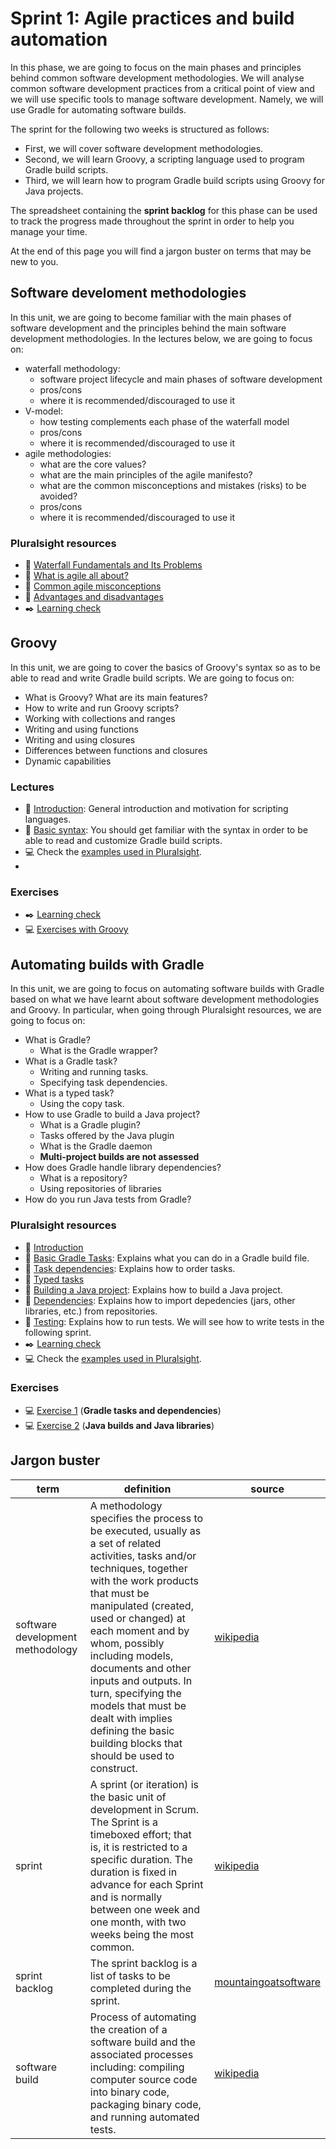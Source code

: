 <link rel='stylesheet' href='web/swiss.css'/>

# Sprint 1: Agile practices and build automation

In this phase, we are going to focus on the main phases and principles behind common software development methodologies. We will analyse common software development practices from a critical point of view and we will use specific tools to manage software development. Namely, we will use Gradle for automating software builds.

The sprint for the following two weeks is structured as follows:
* First, we will cover software development methodologies.
* Second, we will learn Groovy, a scripting language used to program Gradle build scripts.
* Third, we will learn how to program Gradle build scripts using Groovy for Java projects.

The spreadsheet containing the **sprint backlog** for this phase can be used to track the progress made throughout the sprint in order to help you manage your time.

At the end of this page you will find a jargon buster on terms that may be new to you.

## Software develoment methodologies

In this unit, we are going to become familiar with the main phases of software development and the principles behind the main software development methodologies. In the lectures below, we are going to focus on:
* waterfall methodology:
  * software project lifecycle and main phases of software development
  * pros/cons
  * where it is recommended/discouraged to use it
* V-model:
  * how testing complements each phase of the waterfall model
  * pros/cons
  * where it is recommended/discouraged to use it
* agile methodologies:
  * what are the core values?
  * what are the main principles of the agile manifesto?
  * what are the common misconceptions and mistakes (risks) to be avoided?
  * pros/cons
  * where it is recommended/discouraged to use it

### Pluralsight resources
* :movie_camera: [Waterfall Fundamentals and Its Problems](https://app.pluralsight.com/player?course=agile-fundamentals&author=stephen-haunts&name=agile-fundamentals-m2&clip=0&mode=live)
* :movie_camera: [What is agile all about?](https://app.pluralsight.com/player?course=agile-fundamentals&author=stephen-haunts&name=agile-fundamentals-m3&clip=0&mode=live)
* :movie_camera: [Common agile misconceptions](https://app.pluralsight.com/player?course=agile-fundamentals&author=stephen-haunts&name=agile-fundamentals-m4&clip=0&mode=live)
* :movie_camera: [Advantages and disadvantages](https://app.pluralsight.com/player?course=agile-fundamentals&author=stephen-haunts&name=agile-fundamentals-m5&clip=2&mode=live)
* :black_nib: [Learning check](https://app.pluralsight.com/library/courses/agile-fundamentals/learning-check)

## Groovy

In this unit, we are going to cover the basics of Groovy's syntax so as to be able to read and write Gradle build scripts. We are going to focus on:
* What is Groovy? What are its main features?
* How to write and run Groovy scripts?
* Working with collections and ranges
* Writing and using functions
* Writing and using closures
* Differences between functions and closures
* Dynamic capabilities

### Lectures

* :movie_camera:  [Introduction](https://app.pluralsight.com/player?course=groovy-fundamentals&author=jeremy-jarrell&name=groovy-fundamentals-m1&clip=0&mode=live): General introduction and motivation for scripting languages.
* :movie_camera: [Basic syntax](https://app.pluralsight.com/player?course=groovy-fundamentals&author=jeremy-jarrell&name=groovy-fundamentals-m2&clip=0&mode=live): You should get familiar with the syntax in order to be able to read and customize Gradle build scripts.
* :computer: Check the [examples used in Pluralsight](https://app.pluralsight.com/library/courses/groovy-fundamentals/exercise-files).
*
### Exercises
* :black_nib: [Learning check](https://app.pluralsight.com/library/courses/groovy-fundamentals/learning-check)
* :computer: [Exercises with Groovy](./Groovy_exercises/readme.md)

## Automating builds with Gradle

In this unit, we are going to focus on automating software builds with Gradle based on what we have learnt about software development methodologies and Groovy. In particular, when going through Pluralsight resources, we are going to focus on:
* What is Gradle?
  * What is the Gradle wrapper?
* What is a Gradle task?
  * Writing and running tasks.
  * Specifying task dependencies.
* What is a typed task?
  * Using the copy task.
* How to use Gradle to build a Java project?
  * What is a Gradle plugin?
  * Tasks offered by the Java plugin
  * What is the Gradle daemon
  * **Multi-project builds are not assessed**
* How does Gradle handle library dependencies?
  * What is a repository?
  * Using repositories of libraries
* How do you run Java tests from Gradle?

### Pluralsight resources

* :movie_camera: [Introduction](https://app.pluralsight.com/player?course=gradle-fundamentals&author=kevin-jones&name=gradle-fundamentals-m1&clip=0&mode=live)
* :movie_camera: [Basic Gradle Tasks](https://app.pluralsight.com/player?course=gradle-fundamentals&author=kevin-jones&name=gradle-fundamentals-m2&clip=0&mode=live): Explains what you can do in a Gradle build file.
* :movie_camera: [Task dependencies](https://app.pluralsight.com/player?course=gradle-fundamentals&author=kevin-jones&name=gradle-fundamentals-m3&clip=0&mode=live): Explains how to order tasks.
* :movie_camera: [Typed tasks](https://app.pluralsight.com/player?course=gradle-fundamentals&author=kevin-jones&name=gradle-fundamentals-m4&clip=0&mode=live)
* :movie_camera: [Building a Java project](https://app.pluralsight.com/player?course=gradle-fundamentals&author=kevin-jones&name=gradle-fundamentals-m5&clip=0&mode=live): Explains how to build a Java project.
* :movie_camera: [Dependencies](https://app.pluralsight.com/player?course=gradle-fundamentals&author=kevin-jones&name=gradle-fundamentals-m6&clip=0&mode=live): Explains how to import depedencies (jars, other libraries, etc.) from repositories.
* :movie_camera: [Testing](https://app.pluralsight.com/player?course=gradle-fundamentals&author=kevin-jones&name=gradle-fundamentals-m7&clip=0&mode=live): Explains how to run tests. We will see how to write tests in the following sprint.
* :black_nib: [Learning check](https://app.pluralsight.com/library/courses/gradle-fundamentals/learning-check)
* :computer: Check the [examples used in Pluralsight](https://app.pluralsight.com/library/courses/gradle-fundamentals/exercise-files).

### Exercises

* :computer: [Exercise 1](./Gradle_ex01/readme.md) (**Gradle tasks and dependencies**)
* :computer: [Exercise 2](./Gradle_ex02/readme.md) (**Java builds and Java libraries**)

## Jargon buster <a name="jargon"></a>

| term  | definition | source |
|-------|------------|--------|
| software development methodology | A methodology specifies the process to be executed, usually as a set of related activities, tasks and/or techniques, together with the work products that must be manipulated (created, used or changed) at each moment and by whom, possibly including models, documents and other inputs and outputs. In turn, specifying the models that must be dealt with implies defining the basic building blocks that should be used to construct. |  [wikipedia](https://en.wikipedia.org/wiki/Software_development_process) |
| sprint | A sprint (or iteration) is the basic unit of development in Scrum. The Sprint is a timeboxed effort; that is, it is restricted to a specific duration. The duration is fixed in advance for each Sprint and is normally between one week and one month, with two weeks being the most common. | [wikipedia](https://en.wikipedia.org/wiki/Scrum_&#40;software_development&#41;#Workflow) |
| sprint backlog | The sprint backlog is a list of tasks to be completed during the sprint. | [mountaingoatsoftware](https://www.mountaingoatsoftware.com/agile/scrum/sprint-backlog) |
| software build | Process of automating the creation of a software build and the associated processes including: compiling computer source code into binary code, packaging binary code, and running automated tests. | [wikipedia](https://en.wikipedia.org/wiki/Build_automation) |

